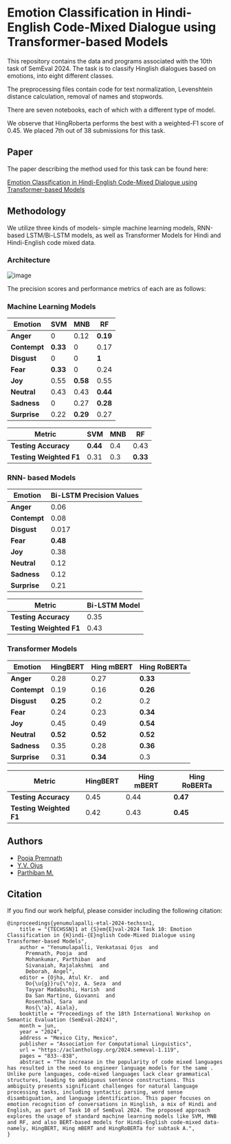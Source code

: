 
# Emotion Classification in Hindi-English Code-Mixed Dialogue using Transformer-based Models

This repository contains the data and programs associated with the 10th task of SemEval 2024. The task is to classify Hinglish dialogues based on emotions, into eight different classes.

The preprocessing files contain code for text normalization, Levenshtein distance calculation, removal of names and stopwords.

There are seven notebooks, each of which with a different type of model.

We observe that HingRoberta performs the best with a weighted-F1 score of 0.45. We placed 7th out of 38 submissions for this task. 






## Paper

The paper describing the method used for this task can be found here: 


[Emotion Classification in Hindi-English Code-Mixed Dialogue using Transformer-based Models](https://aclanthology.org/2024.semeval-1.119/)
## Methodology


We utilize three kinds of models- simple machine learning models, RNN-based LSTM/Bi-LSTM models, as well as Transformer Models for Hindi and Hindi-English code mixed data. 

### Architecture

![image](https://github.com/pooja-premnath/SemEval2024-Emotion-Classification-in-Hinglish-Code-Mixed-Dialogue-using-Transformer-based-Models/assets/88699435/e32abd8e-765e-4028-a9e6-06385c419b36)


The precision scores and performance metrics of each are as follows: 

### Machine Learning Models

| **Emotion**  | **SVM**  | **MNB**  | **RF**   |
|--------------|----------|----------|----------|
| **Anger**    | 0        | 0.12     | **0.19** |
| **Contempt** | **0.33** | 0        | 0.17     |
| **Disgust**  | 0        | 0        | **1**    |
| **Fear**     | **0.33** | 0        | 0.24     |
| **Joy**      | 0.55     | **0.58** | 0.55     |
| **Neutral**  | 0.43     | 0.43     | **0.44** |
| **Sadness**  | 0        | 0.27     | **0.28** |
| **Surprise** | 0.22     | **0.29** | 0.27     |




| **Metric**              | **SVM**  | **MNB** | **RF**   |
|-------------------------|----------|---------|----------|
| **Testing Accuracy**    | **0.44** | 0.4     | 0.43     |
| **Testing Weighted F1** | 0.31     | 0.3     | **0.33** |



### RNN- based Models

| **Emotion**  | **Bi-LSTM Precision Values** |
|--------------|------------------------------|
| **Anger**    | 0.06                         |
| **Contempt** | 0.08                         |
| **Disgust**  | 0.017                        |
| **Fear**     | **0.48**                     |
| **Joy**      | 0.38                         |
| **Neutral**  | 0.12                         |
| **Sadness**  | 0.12                         |
| **Surprise** | 0.21                         |

| **Metric**              | **Bi-LSTM Model** |
|-------------------------|-------------------|
| **Testing Accuracy**    | 0.35              |
| **Testing Weighted F1** | 0.43              |


### Transformer Models

| **Emotion**  | **HingBERT** | **Hing mBERT** | **Hing RoBERTa** |
|--------------|--------------|----------------|------------------|
| **Anger**    | 0.28         | 0.27           | **0.33**         |
| **Contempt** | 0.19         | 0.16           | **0.26**         |
| **Disgust**  | **0.25**     | 0.2            | 0.2              |
| **Fear**     | 0.24         | 0.23           | **0.34**         |
| **Joy**      | 0.45         | 0.49           | **0.54**         |
| **Neutral**  | **0.52**     | **0.52**       | **0.52**         |
| **Sadness**  | 0.35         | 0.28           | **0.36**         |
| **Surprise** | 0.31         | **0.34**       | 0.3              |


| **Metric**              | **HingBERT** | **Hing mBERT** | **Hing RoBERTa** |
|-------------------------|--------------|----------------|------------------|
| **Testing Accuracy**    | 0.45         | 0.44           | **0.47**         |
| **Testing Weighted F1** | 0.42         | 0.43           | **0.45**         |

## Authors


- [Pooja Premnath](https://github.com/pooja-premnath)
- [Y.V. Ojus](https://github.com/Ojus999)
- [Parthiban M.](https://github.com/Parthiee)
## Citation

If you find our work helpful, please consider including the following citation:


```
@inproceedings{yenumulapalli-etal-2024-techssn1,
    title = "{TECHSSN}1 at {S}em{E}val-2024 Task 10: Emotion Classification in {H}indi-{E}nglish Code-Mixed Dialogue using Transformer-based Models",
    author = "Yenumulapalli, Venkatasai Ojus  and
      Premnath, Pooja  and
      Mohankumar, Parthiban  and
      Sivanaiah, Rajalakshmi  and
      Deborah, Angel",
    editor = {Ojha, Atul Kr.  and
      Do{\u{g}}ru{\"o}z, A. Seza  and
      Tayyar Madabushi, Harish  and
      Da San Martino, Giovanni  and
      Rosenthal, Sara  and
      Ros{\'a}, Aiala},
    booktitle = "Proceedings of the 18th International Workshop on Semantic Evaluation (SemEval-2024)",
    month = jun,
    year = "2024",
    address = "Mexico City, Mexico",
    publisher = "Association for Computational Linguistics",
    url = "https://aclanthology.org/2024.semeval-1.119",
    pages = "833--838",
    abstract = "The increase in the popularity of code mixed languages has resulted in the need to engineer language models for the same . Unlike pure languages, code-mixed languages lack clear grammatical structures, leading to ambiguous sentence constructions. This ambiguity presents significant challenges for natural language processing tasks, including syntactic parsing, word sense disambiguation, and language identification. This paper focuses on emotion recognition of conversations in Hinglish, a mix of Hindi and English, as part of Task 10 of SemEval 2024. The proposed approach explores the usage of standard machine learning models like SVM, MNB and RF, and also BERT-based models for Hindi-English code-mixed data- namely, HingBERT, Hing mBERT and HingRoBERTa for subtask A.",
}

```
